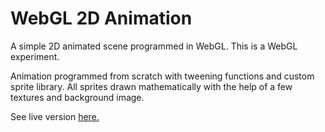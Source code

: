 # WebGL 2D Animation

A simple 2D animated scene programmed in WebGL. This is a WebGL experiment.

Animation programmed from scratch with tweening functions and custom sprite library. All sprites drawn mathematically with the help of a few textures and background image.

See live version [here.](https://cbillingham.github.io/webgl-2d-scene/)

